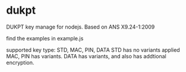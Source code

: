 # dukpt
DUKPT key manage for nodejs. Based on ANS X9.24-1:2009

find the examples in example.js

supported key type: STD, MAC, PIN, DATA
STD has no variants applied
MAC, PIN has variants.
DATA has variants, and also has addtional encryption.
